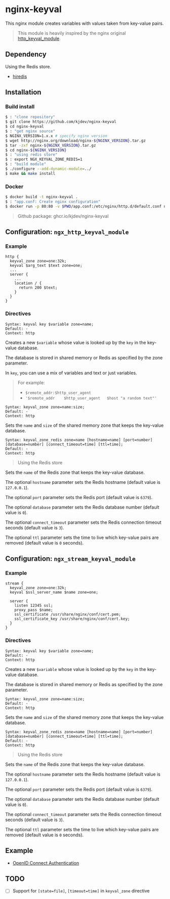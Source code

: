 nginx-keyval
============

This nginx module creates variables with values taken from key-value pairs.

> This module is heavily inspired by the nginx original
> [http_keyval_module](https://nginx.org/en/docs/http/ngx_http_keyval_module.html).

Dependency
----------

Using the Redis store.

- [hiredis](https://github.com/redis/hiredis)

Installation
------------

### Build install

``` sh
$ : "clone repository"
$ git clone https://github.com/kjdev/nginx-keyval
$ cd nginx-keyval
$ : "get nginx source"
$ NGINX_VERSION=1.x.x # specify nginx version
$ wget http://nginx.org/download/nginx-${NGINX_VERSION}.tar.gz
$ tar -zxf nginx-${NGINX_VERSION}.tar.gz
$ cd nginx-${NGINX_VERSION}
$ : "using redis store"
$ : export NGX_KEYVAL_ZONE_REDIS=1
$ : "build module"
$ ./configure --add-dynamic-module=../
$ make && make install
```

### Docker

``` sh
$ docker build -t nginx-keyval .
$ : "app.conf: Create nginx configuration"
$ docker run -p 80:80 -v $PWD/app.conf:/etc/nginx/http.d/default.conf nginx-keyval
```

> Github package: ghcr.io/kjdev/nginx-keyval

Configuration: `ngx_http_keyval_module`
---------------------------------------

### Example

```
http {
  keyval_zone zone=one:32k;
  keyval $arg_text $text zone=one;
  ...
  server {
    ...
    location / {
      return 200 $text;
    }
  }
}
```

### Directives

```
Syntax: keyval key $variable zone=name;
Default: -
Context: http
```

Creates a new `$variable` whose value is looked up by the `key`
in the key-value database.

The database is stored in shared memory or Redis as specified
by the zone parameter.

In `key`, you can use a mix of variables and text or just variables.

> For example:
> - `$remote_addr:$http_user_agent`
> - `'$remote_addr    $http_user_agent   $host "a random text"'`

```
Syntax: keyval_zone zone=name:size;
Default: -
Context: http
```

Sets the `name` and `size` of the shared memory zone that
keeps the key-value database.

```
Syntax: keyval_zone_redis zone=name [hostname=name] [port=number] [database=number] [connect_timeout=time] [ttl=time];
Default: -
Context: http
```

> Using the Redis store

Sets the `name` of the Redis zone that keeps the key-value database.

The optional `hostname` parameter sets the Redis hostname
(default value is `127.0.0.1`).

The optional `port` parameter sets the Redis port
(default value is `6379`).

The optional `database` parameter sets the Redis database number
(default value is `0`).

The optional `connect_timeout` parameter sets the Redis connection
timeout seconds (default value is `3`).

The optional `ttl` parameter sets the time to live
which key-value pairs are removed (default value is `0` seconds).

Configuration: `ngx_stream_keyval_module`
---------------------------------------

### Example

```
stream {
  keyval_zone zone=one:32k;
  keyval $ssl_server_name $name zone=one;

  server {
    listen 12345 ssl;
    proxy_pass $name;
    ssl_certificate /usr/share/nginx/conf/cert.pem;
    ssl_certificate_key /usr/share/nginx/conf/cert.key;
  }
}
```

### Directives

```
Syntax: keyval key $variable zone=name;
Default: -
Context: http
```

Creates a new `$variable` whose value is looked up by the `key`
in the key-value database.

The database is stored in shared memory or Redis as specified
by the zone parameter.

```
Syntax: keyval_zone zone=name:size;
Default: -
Context: http
```

Sets the `name` and `size` of the shared memory zone that
keeps the key-value database.

```
Syntax: keyval_zone_redis zone=name [hostname=name] [port=number] [database=number] [connect_timeout=time] [ttl=time];
Default: -
Context: http
```

> Using the Redis store

Sets the `name` of the Redis zone that keeps the key-value database.

The optional `hostname` parameter sets the Redis hostname
(default value is `127.0.0.1`).

The optional `port` parameter sets the Redis port
(default value is `6379`).

The optional `database` parameter sets the Redis database number
(default value is `0`).

The optional `connect_timeout` parameter sets the Redis connection
timeout seconds (default value is `3`).

The optional `ttl` parameter sets the time to live
which key-value pairs are removed (default value is `0` seconds).

Example
-------

- [OpenID Connect Authentication](example/README.md)


TODO
----

- [ ] Support for `[state=file]`, `[timeout=time]` in `keyval_zone` directive
